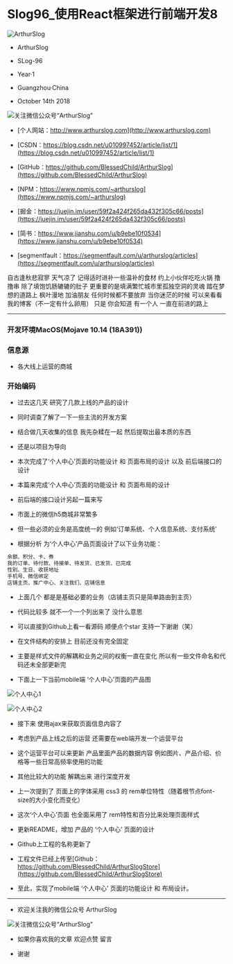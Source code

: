 # Slog96_使用React框架进行前端开发8
![ArthurSlog](https://github.com/BlessedChild/ArthurSlog/blob/master/ArthurSlog_Logo.png?raw=true)

* ArthurSlog
* SLog-96
* Year·1

* Guangzhou·China
* October 14th 2018

![关注微信公众号“ArthurSlog”](https://github.com/BlessedChild/LogofAxu/blob/master/images/icon_128.jpg?raw=true "微信扫描二维码，关注我的公众号")

* [个人网站：http://www.arthurslog.com](http://www.arthurslog.com)

* [CSDN：https://blog.csdn.net/u010997452/article/list/1](https://blog.csdn.net/u010997452/article/list/1)

* [GitHub：https://github.com/BlessedChild/ArthurSlog](https://github.com/BlessedChild/ArthurSlog)

* [NPM：https://www.npmjs.com/~arthurslog](https://www.npmjs.com/~arthurslog)

* [掘金：https://juejin.im/user/59f2a424f265da432f305c66/posts](https://juejin.im/user/59f2a424f265da432f305c66/posts)

* [简书：https://www.jianshu.com/u/b9ebe10f0534](https://www.jianshu.com/u/b9ebe10f0534)

* [segmentfault：https://segmentfault.com/u/arthurslog/articles](https://segmentfault.com/u/arthurslog/articles)

自古逢秋悲寂寥 天气凉了 记得适时进补一些温补的食材 约上小伙伴吃吃火锅 撸撸串 除了填饱饥肠辘辘的肚子 更重要的是填满繁忙城市里孤独空洞的灵魂 踏在梦想的道路上 枫叶漫地 加油朋友 任何时候都不要放弃 当你迷茫的时候 可以来看看我的博客（不一定有什么卵用） 只是 你会知道 有一个人 一直在前进的路上

---

### 开发环境MacOS(Mojave 10.14 (18A391))

### 信息源

* 各大线上运营的商城

### 开始编码

* 过去这几天 研究了几款上线的产品的设计

* 同时调查了解了一下一些主流的开发方案

* 结合做几天收集的信息 我先杂糅在一起 然后提取出最本质的东西

* 还是以项目为导向

* 本次完成了‘个人中心’页面的功能设计 和 页面布局的设计 以及 前后端接口的设计

* 本篇来完成‘个人中心’页面的功能设计 和 页面布局的设计

* 前后端的接口设计另起一篇来写

* 市面上的微信h5商城非常繁多

* 但一些必须的业务是高度统一的 例如‘订单系统、个人信息系统、支付系统’

* 根据分析 为‘个人中心’产品页面设计了以下业务功能：

``` txt
余额、积分、卡、券
我的订单、待付款、待接单、待发货、已发货、已完成
性别、生日、收获地址
手机号、微信绑定
店铺主页、推广中心、关注我们、店铺信息
```

* 上面几个 都是是基础必要的业务（店铺主页只是简单路由到主页）

* 代码比较多 就不一个一个列出来了 没什么意思

* 可以直接到Github上看一看源码 顺便点个star 支持一下谢谢（笑）

* 在文件结构的安排上 目前还没有完全固定 

* 主要是样式文件的解耦和业务之间的权衡一直在变化 所以有一些文件命名和代码还未全部更新完

* 下面上一下当前mobile端 ‘个人中心’页面的产品图

![个人中心1](https://github.com/BlessedChild/LogofAxu/blob/master/images/96/%E4%B8%AA%E4%BA%BA%E4%B8%AD%E5%BF%831.png?raw=true)

![个人中心2](https://github.com/BlessedChild/LogofAxu/blob/master/images/96/%E4%B8%AA%E4%BA%BA%E4%B8%AD%E5%BF%832.png?raw=true)

* 接下来 使用ajax来获取页面信息内容了

* 考虑到产品上线之后的运营 还需要在web端开发一个运营平台

* 这个运营平台可以来更新 产品里面产品的数据内容 例如图片、产品介绍、价格等一些日常高频率使用的功能

* 其他比较大的功能 解耦出来 进行深度开发

* 上一次提到了 页面上的字体采用 css3 的 rem单位特性（随着根节点font-size的大小变化而变化）

* 这次‘个人中心’页面 也全面采用了 rem特性和百分比来处理页面样式 

* 更新README，增加 产品的 ‘个人中心’ 页面的设计

* Github上工程的名称更新了

* 工程文件已经上传至[Github：https://github.com/BlessedChild/ArthurSlogStore](https://github.com/BlessedChild/ArthurSlogStore)

* 至此，实现了mobile端 ‘个人中心’ 页面的功能设计 和 布局设计。

---

* 欢迎关注我的微信公众号 ArthurSlog

![关注微信公众号“ArthurSlog”](https://github.com/BlessedChild/LogofAxu/blob/master/images/icon_128.jpg?raw=true "微信扫描二维码，关注我的公众号")

* 如果你喜欢我的文章 欢迎点赞 留言

* 谢谢
